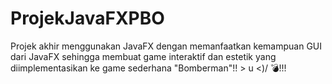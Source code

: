 # ProjekJavaFXPBO
Projek akhir menggunakan JavaFX dengan memanfaatkan kemampuan GUI dari JavaFX sehingga membuat game interaktif dan estetik yang diimplementasikan ke game sederhana "Bomberman"!! > u <)/ 💣!!!
